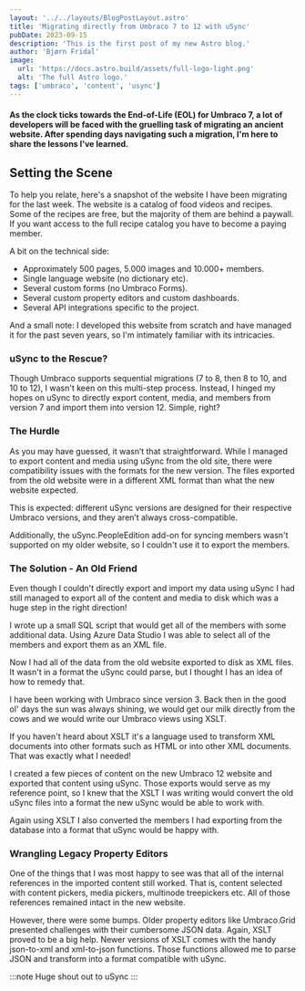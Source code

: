 ```yaml
---
layout: '../../layouts/BlogPostLayout.astro'
title: 'Migrating directly from Umbraco 7 to 12 with uSync'
pubDate: 2023-09-15
description: 'This is the first post of my new Astro blog.'
author: 'Bjørn Fridal'
image:
  url: 'https://docs.astro.build/assets/full-logo-light.png'
  alt: 'The full Astro logo.'
tags: ['umbraco', 'content', 'usync']
---
```


#### As the clock ticks towards the End-of-Life (EOL) for Umbraco 7, a lot of developers will be faced with the gruelling task of migrating an ancient website. After spending days navigating such a migration, I'm here to share the lessons I've learned.

<!--
![](../../assets/migrating-umbraco-content-with-usync.png)
<p class="text-rose-200 text-center text-sm font-bold">The TLDR; Migration Diagram</p>
-->

## Setting the Scene

To help you relate, here's a snapshot of the website I have been migrating for the last week. The website is a catalog of food videos and recipes. Some of the recipes are free, but the majority of them are behind a paywall. If you want access to the full recipe catalog you have to become a paying member.

A bit on the technical side:

- Approximately 500 pages, 5.000 images and 10.000+ members.
- Single language website (no dictionary etc).
- Several custom forms (no Umbraco Forms).
- Several custom property editors and custom dashboards.
- Several API integrations specific to the project.

And a small note: I developed this website from scratch and have managed it for the past seven years, so I'm intimately familiar with its intricacies.

### uSync to the Rescue?

Though Umbraco supports sequential migrations (7 to 8, then 8 to 10, and 10 to 12), I wasn't keen on this multi-step process. Instead, I hinged my hopes on uSync to directly export content, media, and members from version 7 and import them into version 12. Simple, right?

### The Hurdle

As you may have guessed, it wasn’t that straightforward. While I managed to export content and media using uSync from the old site, there were compatibility issues with the formats for the new version. The files exported from the old website were in a different XML format than what the new website expected.

This is expected: different uSync versions are designed for their respective Umbraco versions, and they aren’t always cross-compatible.

Additionally, the uSync.PeopleEdition add-on for syncing members wasn't supported on my older website, so I couldn't use it to export the members.

### The Solution - An Old Friend

Even though I couldn't directly export and import my data using uSync I had still managed to export all of the content and media to disk which was a huge step in the right direction!

I wrote up a small SQL script that would get all of the members with some additional data. Using Azure Data Studio I was able to select all of the members and export them as an XML file.

Now I had all of the data from the old website exported to disk as XML files. It wasn't in a format the uSync could parse, but I thought I has an idea of how to remedy that.

I have been working with Umbraco since version 3. Back then in the good ol' days the sun was always shining, we would get our milk directly from the cows and we would write our Umbraco views using XSLT.

If you haven't heard about XSLT it's a language used to transform XML documents into other formats such as HTML or into other XML documents. That was exactly what I needed!

I created a few pieces of content on the new Umbraco 12 website and exported that content using uSync. Those exports would serve as my reference point, so I knew that the XSLT I was writing would convert the old uSync files into a format the new uSync would be able to work with.

Again using XSLT I also converted the members I had exporting from the database into a format that uSync would be happy with.

### Wrangling Legacy Property Editors

One of the things that I was most happy to see was that all of the internal references in the imported content still worked. That is, content selected with content pickers, media pickers, multinode treepickers etc. All of those references remained intact in the new website.

However, there were some bumps. Older property editors like Umbraco.Grid presented challenges with their cumbersome JSON data. Again, XSLT proved to be a big help. Newer versions of XSLT comes with the handy json-to-xml and xml-to-json functions. Those functions allowed me to parse JSON and transform into a format compatible with uSync.

:::note
Huge shout out to uSync
:::
